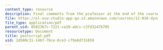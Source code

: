 ```yaml
---
content_type: resource
description: Final comments from the professor at the end of the course text.
file: https://ol-ocw-studio-app-qa.s3.amazonaws.com/courses/12-810-dynamics-of-the-atmosphere-spring-2008/2d500c3114bf7bce6ce3c79a6d731859_postscript.pdf
file_type: application/pdf
parent_uid: 85823b7c-7221-ca10-adcc-c3fd3247b705
resourcetype: Document
title: postscript.pdf
uid: 2d500c31-14bf-7bce-6ce3-c79a6d731859
---
```

